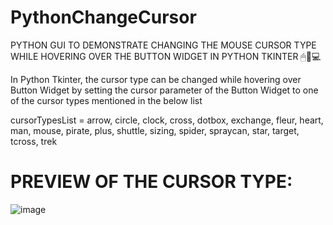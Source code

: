 # PythonChangeCursor
PYTHON GUI TO DEMONSTRATE CHANGING THE MOUSE CURSOR TYPE WHILE HOVERING OVER THE BUTTON WIDGET IN PYTHON TKINTER 🖱🐍💻

In Python Tkinter, the cursor type can be changed while hovering over Button Widget by setting the cursor parameter of the Button Widget to one of the cursor types mentioned in the below list

cursorTypesList = arrow, circle, clock, cross, dotbox, exchange, fleur, heart, man, mouse, pirate, plus, shuttle, sizing, spider, spraycan, star, target, tcross, trek

# PREVIEW OF THE CURSOR TYPE:
![image](https://user-images.githubusercontent.com/46685919/154319819-efda32cf-ff41-480a-a048-25ca5c3e762b.png)
